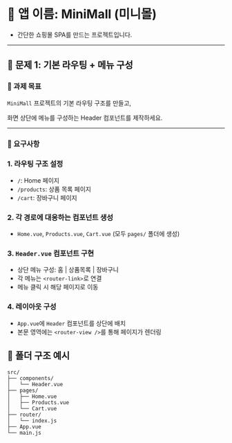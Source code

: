 # 📱 앱 이름: **MiniMall (미니몰)**

- 간단한 쇼핑몰 SPA를 만드는 프로젝트입니다.

---

## 📌 문제 1: 기본 라우팅 + 메뉴 구성

### 🎯 과제 목표

`MiniMall` 프로젝트의 기본 라우팅 구조를 만들고,

화면 상단에 메뉴를 구성하는 Header 컴포넌트를 제작하세요.

---

### 📝 요구사항

### 1. **라우팅 구조 설정**

- `/`: Home 페이지
- `/products`: 상품 목록 페이지
- `/cart`: 장바구니 페이지

### 2. **각 경로에 대응하는 컴포넌트 생성**

- `Home.vue`, `Products.vue`, `Cart.vue` (모두 `pages/` 폴더에 생성)

### 3. **`Header.vue` 컴포넌트 구현**

- 상단 메뉴 구성: 홈 | 상품목록 | 장바구니
- 각 메뉴는 `<router-link>`로 연결
- 메뉴 클릭 시 해당 페이지로 이동

### 4. **레이아웃 구성**

- `App.vue`에 `Header` 컴포넌트를 상단에 배치
- 본문 영역에는 `<router-view />`를 통해 페이지가 렌더링

## 📁 폴더 구조 예시

```
src/
├── components/
│   └── Header.vue
├── pages/
│   ├── Home.vue
│   ├── Products.vue
│   └── Cart.vue
├── router/
│   └── index.js
├── App.vue
└── main.js
```
